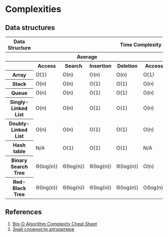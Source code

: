 # Complexities

<h2>Data structures</h2>
<table>
  <tr>
    <th>Data Structure</th>
    <th colspan="8">Time Complexity</th>
    <th>Space Complexity</th>
  </tr>
  <tr>
    <th></th>
    <th colspan="4">Average</th>
    <th colspan="4">Worst</th>
    <th>Worst</th>
  </tr>
  <tr>
    <th></th>
    <th>Access</th>
    <th>Search</th>
    <th>Insertion</th>
    <th>Deletion</th>
    <th>Access</th>
    <th>Search</th>
    <th>Insertion</th>
    <th>Deletion</th>
    <th></th>
  </tr>
  <tr>
    <th>Array</th>
    <td>O(1)</td>
    <td>O(n)</td>
    <td>O(n)</td>
    <td>O(n)</td>
    <td>O(1)</td>
    <td>O(n)</td>
    <td>O(n)</td>
    <td>O(n)</td>
    <td>O(n)</td>
  </tr>
  <tr>
    <th>Stack</th>
    <td>O(n)</td>
    <td>O(n)</td>
    <td>O(1)</td>
    <td>O(1)</td>
    <td>O(n)</td>
    <td>O(n)</td>
    <td>O(1)</td>
    <td>O(1)</td>
    <td>O(n)</td>
  </tr>
  <tr>
    <th>Queue</th>
    <td>O(n)</td>
    <td>O(n)</td>
    <td>O(1)</td>
    <td>O(1)</td>
    <td>O(n)</td>
    <td>O(n)</td>
    <td>O(1)</td>
    <td>O(1)</td>
    <td>O(n)</td>
  </tr>
  <tr>
    <th>Singly-Linked List</th>
    <td>O(n)</td>
    <td>O(n)</td>
    <td>O(1)</td>
    <td>O(1)</td>
    <td>O(n)</td>
    <td>O(n)</td>
    <td>O(1)</td>
    <td>O(1)</td>
    <td>O(n)</td>
  </tr>
  <tr>
    <th>Doubly-Linked List</th>
    <td>O(n)</td>
    <td>O(n)</td>
    <td>O(1)</td>
    <td>O(1)</td>
    <td>O(n)</td>
    <td>O(n)</td>
    <td>O(1)</td>
    <td>O(1)</td>
    <td>O(n)</td>
  </tr>
  <tr>
    <th>Hash table</th>
    <td>N/A</td>
    <td>O(1)</td>
    <td>O(1)</td>
    <td>O(1)</td>
    <td>N/A</td>
    <td>O(n)</td>
    <td>O(n)</td>
    <td>O(n)</td>
    <td>O(n)</td>
  </tr>
    <tr>
    <th>Binary Search Tree</th>
    <td>Θ(log(n))</td>
    <td>Θ(log(n))</td>
    <td>Θ(log(n))</td>
    <td>Θ(log(n))</td>
    <td>O(n)</td>
    <td>O(n)</td>
    <td>O(n)</td>
    <td>O(n)</td>
    <td>O(n)</td>
  </tr>
  <tr>
    <th>Red-Black Tree</th>
    <td>Θ(log(n))</td>
    <td>Θ(log(n))</td>
    <td>Θ(log(n))</td>
    <td>Θ(log(n))</td>
    <td>O(log(n))</td>
    <td>O(log(n))</td>
    <td>O(log(n))</td>
    <td>O(log(n))</td>
    <td>O(n)</td>
  </tr>
</table>

<h2>References</h2>
  <ol>
    <li><a href="http://bigocheatsheet.com/">Big-O Algorithm Complexity Cheat Sheet</a></li>
    <li><a href="https://habrahabr.ru/post/188010/">Знай сложности алгоритмов</a></li>
  </ol>